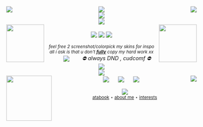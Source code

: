<p align="center">
    <br/>
  <img align="left" src="https://carcuvorous.carrd.co/assets/images/gallery01/d6447140.gif?v=b471a82b">
  <img align="center" src="https://carcuvorous.carrd.co/assets/images/gallery10/ee3446d6.png?v=b471a82b">
  <img align="right" src="https://carcuvorous.carrd.co/assets/images/gallery06/23ee68b0.png?v=b471a82b">
    <br/>
  <img align="center" src="https://spotify-github-profile.kittinanx.com/api/view?uid=jayy2007&cover_image=true&theme=novatorem&show_offline=true&background_color=121212&interchange=false&bar_color=990000&bar_color_cover=false">
    <br/> 
  <img align="center" src="https://carcuvorous.carrd.co/assets/images/gallery01/edef538f.gif?v=b471a82b">
    <br/>
  <img height="100" align="left" src="https://carcuvorous.carrd.co/assets/images/gallery15/caf9d7e5.png?v=b471a82b">
  <img height="100" align="right" src="https://carcuvorous.carrd.co/assets/images/gallery19/07bc9df8.png?v=b471a82b">
    <br/>
  <img align="center" src="https://carcuvorous.carrd.co/assets/images/gallery20/32be1f31.gif?v=b471a82b">
  <img align="center" src="https://komarev.com/ghpvc/?username=xxhe4rtstringz&color=6e1111&style=plastic&label=༒︎+i+luv+u+⟢&abbreviated=true">
  <img align="center" src="https://carcuvorous.carrd.co/assets/images/gallery20/f4878d02.gif?v=b471a82b">
    <br/>
    <br/>
  <I><sub>feel free 2 screenshot/colorpick my skins for inspo</sub></I>
    <br/>
  <I><sup>all i ask is that u don't <ins><b>fully</b></ins> copy my hard work xx</sup></I>
    <br/>
  <img align="center" src="https://carcuvorous.carrd.co/assets/images/gallery17/7342a9bc.png?v=b471a82b" hspace="30">
  <I><align="center"><hspace="20">⛔️ always DND , cudcomf ⛔️</hspace></align></I>
  <img align="center" src="https://carcuvorous.carrd.co/assets/images/gallery17/bb04c545.png?v=b471a82b" hspace="30">
    <br/>
  <img align="center" src="https://carcuvorous.carrd.co/assets/images/gallery10/aa18af73.png?v=b471a82b">
    <br/>
  <img height="120" align="left" src="https://carcuvorous.carrd.co/assets/images/gallery19/8f46ce2b.png?v=b471a82b">
  <img align="center" src="https://carcuvorous.carrd.co/assets/images/gallery13/5d84dc9d.jpg?v=b471a82b" hspace="10" >
  <img align="center" src="https://carcuvorous.carrd.co/assets/images/gallery13/abd8e131.png?v=b471a82b" hspace="10" >
  <img align="center" src="https://carcuvorous.carrd.co/assets/images/gallery22/5ff5936f.png?v=b471a82b" hspace="10" >
  <img align="right" src="https://carcuvorous.carrd.co/assets/images/gallery01/38f981df.gif?v=b471a82b">
    <br/>
    <br/>
  <img align="center" src="https://carcuvorous.carrd.co/assets/images/gallery04/790013b5.gif?v=b471a82b">
    <br/>
  <sup> <a href="https://2wo2ime.atabook.org">atabook</a> ⋆ <a href="https://www.patreon.com/c/he4rtstringz/about">about me</a> ⋆ <a href="https://xxhe4rtstringz.carrd.co/">interests</a> </sup>
</p>

